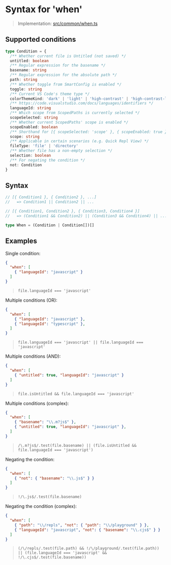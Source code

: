 # Syntax for 'when'

> Implementation: [src/common/when.ts](../src/common/when.ts)

## Supported conditions

```ts
type Condition = {
  /** Whether current file is Untitled (not saved) */
  untitled: boolean
  /** Regular expression for the basename */
  basename: string
  /** Regular expression for the absolute path */
  path: string
  /** Whether toggle from SmartConfig is enabled */
  toggle: string
  /** Current VS Code's theme type */
  colorThemeKind: 'dark' | 'light' | 'high-contrast' | 'high-contrast-light'
  /** https://code.visualstudio.com/docs/languages/identifiers */
  languageId: string
  /** Which scope from ScopedPaths is currently selected */
  scopeSelected: string
  /** Whether current ScopedPaths' scope is enabled */
  scopeEnabled: boolean
  /** Shorthand for [{ scopeSelected: 'scope' }, { scopeEnabled: true }] */
  scope: string
  /** Applicable in certain scenarios (e.g. Quick Repl View) */
  fileType: 'file' | 'directory'
  /** Whether file has a non-empty selection */
  selection: boolean
  /** For negating the condition */
  not: Condition
}
```

## Syntax

```ts
// [{ Condition1 }, { Condition2 }, ...]
//   => Condition1 || Condition2 || ...

// [{ Condition1, Condition2 }, { Condition3, Condition4 }]
//   => (Condition1 && Condition2) || (Condition3 && Condition4) || ...

type When = (Condition | Condition[])[]
```

## Examples

Single condition:
```json
{
  "when": [
    { "languageId": "javascript" }
  ]
}
```
> `file.languageId === 'javascript'`

Multiple conditions (OR):
```json
{
  "when": [
    { "languageId": "javascript" },
    { "languageId": "typescript" },
  ]
}
```
> `file.languageId === 'javascript' || file.languageId === 'javascript'`

Multiple conditions (AND):
```json
{
  "when": [
    { "untitled": true, "languageId": "javascript" }
  ]
}
```
> `file.isUntitled && file.languageId === 'javascript'`

Multiple conditions (complex):
```json
{
  "when": [
    { "basename": "\\.m?js$" },
    { "untitled": true, "languageId": "javascript" },
  ]
}
```
> `/\.m?js$/.test(file.basename) || (file.isUntitled && file.languageId === 'javascript')`

Negating the condition:
```json
{
  "when": [
    { "not": { "basename": "\\.js$" } }
  ]
}
```
> `!/\.js$/.test(file.basename)`

Negating the condition (complex):
```json
{
  "when": [
    { "path": "\\/repls", "not": { "path": "\\/playground" } },
    { "languageId": "javascript", "not": { "basename": "\\.cjs$" } }
  ]
}
```
> `(/\/repls/.test(file.path) && !/\/playground/.test(file.path)) || (file.languageId === 'javascript' && !/\.cjs$/.test(file.basename))`
